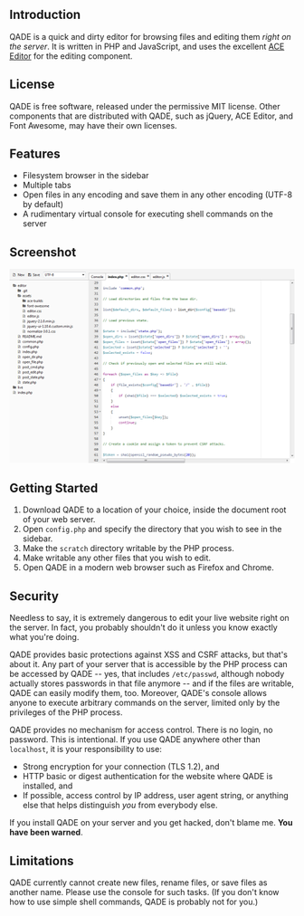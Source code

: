 
Introduction
------------

QADE is a quick and dirty editor for browsing files and editing them _right on the server_.
It is written in PHP and JavaScript, and uses the excellent [ACE Editor](http://ace.c9.io/) for the editing component.

License
-------

QADE is free software, released under the permissive MIT license.
Other components that are distributed with QADE, such as jQuery, ACE Editor, and Font Awesome, may have their own licenses.

Features
--------

- Filesystem browser in the sidebar
- Multiple tabs
- Open files in any encoding and save them in any other encoding (UTF-8 by default)
- A rudimentary virtual console for executing shell commands on the server

Screenshot
----------

![Screenshot](assets/screenshot.png)

Getting Started
---------------

1. Download QADE to a location of your choice, inside the document root of your web server.
2. Open `config.php` and specify the directory that you wish to see in the sidebar.
3. Make the `scratch` directory writable by the PHP process.
4. Make writable any other files that you wish to edit.
5. Open QADE in a modern web browser such as Firefox and Chrome.

Security
--------

Needless to say, it is extremely dangerous to edit your live website right on the server.
In fact, you probably shouldn't do it unless you know exactly what you're doing.

QADE provides basic protections against XSS and CSRF attacks, but that's about it.
Any part of your server that is accessible by the PHP process can be accessed by QADE
-- yes, that includes `/etc/passwd`, although nobody actually stores passwords in that file anymore --
and if the files are writable, QADE can easily modify them, too.
Moreover, QADE's console allows anyone to execute arbitrary commands on the server,
limited only by the privileges of the PHP process.

QADE provides no mechanism for access control. There is no login, no password. This is intentional.
If you use QADE anywhere other than `localhost`, it is your responsibility to use:

- Strong encryption for your connection (TLS 1.2), and
- HTTP basic or digest authentication for the website where QADE is installed, and
- If possible, access control by IP address, user agent string, or anything else that helps distinguish _you_ from everybody else.

If you install QADE on your server and you get hacked, don't blame me. **You have been warned**.

Limitations
-----------

QADE currently cannot create new files, rename files, or save files as another name.
Please use the console for such tasks.
(If you don't know how to use simple shell commands, QADE is probably not for you.)

